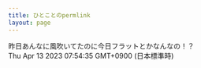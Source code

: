 ```yaml
---
title: ひとことのpermlink
layout: page
---
```

<div class="box" dt="1681340075088">
  昨日あんなに風吹いてたのに今日フラットとかなんなの！？
  <div class="content is-small">Thu Apr 13 2023 07:54:35 GMT+0900 (日本標準時)</div>
</div>